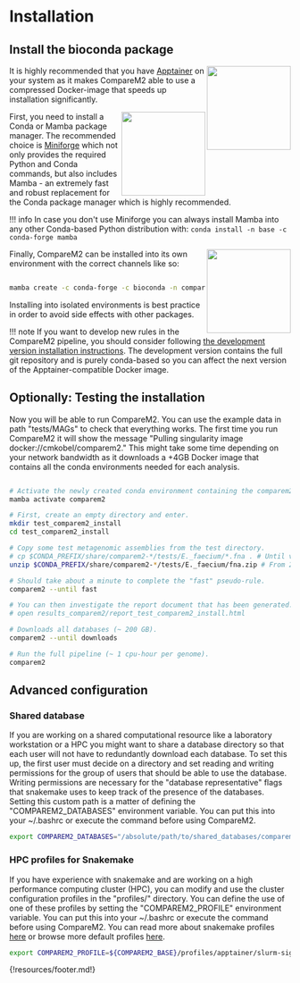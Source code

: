 
# Installation

## Install the bioconda package

<img width="150" align="right" src="https://github.com/cmkobel/comparem2/assets/5913696/5b06b511-75c4-48cb-8ab8-f29b212ef6df">

It is highly recommended that you have [Apptainer](https://Apptainer.org/docs/user/main/quick_start.html#installation-request) on your system as it makes CompareM2 able to use a compressed Docker-image that speeds up installation significantly.

<img width="150" align="right" src="https://github.com/cmkobel/comparem2/assets/5913696/c9d15678-b4a7-42be-b0de-b649479f6d74">

First, you need to install a Conda or Mamba package manager.
The recommended choice is [Miniforge](https://github.com/conda-forge/miniforge#install) which not only provides the required Python and Conda commands, 
but also includes Mamba - an extremely fast and robust replacement for the Conda package manager which is highly recommended.

!!! info
    In case you don't use Miniforge you can always install Mamba into any other Conda-based Python distribution with:
    ```
    conda install -n base -c conda-forge mamba
    ```


<img width="150" align="right" src="https://github.com/cmkobel/comparem2/assets/5913696/6bc39697-7e90-49a0-a44e-64820f2c1024">

Finally, CompareM2 can be installed into its own environment with the correct channels like so:

```bash

mamba create -c conda-forge -c bioconda -n comparem2 comparem2

```

Installing into isolated environments is best practice in order to avoid side effects with other packages.


!!! note
    If you want to develop new rules in the CompareM2 pipeline, you should consider following [the development version installation instructions](https://github.com/cmkobel/comparem2/blob/master/readme-development.md). The development version contains the full git repository and is purely conda-based so you can affect the next version of the Apptainer-compatible Docker image. 


## Optionally: Testing the installation

Now you will be able to run CompareM2. You can use the example data in path "tests/MAGs" to check that everything works. The first time you run CompareM2 it will show the message "Pulling singularity image docker://cmkobel/comparem2." This might take some time depending on your network bandwidth as it downloads a +4GB Docker image that contains all the conda environments needed for each analysis.

```bash

# Activate the newly created conda environment containing the comparem2 launcher.
mamba activate comparem2

# First, create an empty directory and enter.
mkdir test_comparem2_install
cd test_comparem2_install

# Copy some test metagenomic assemblies from the test directory.
# cp $CONDA_PREFIX/share/comparem2-*/tests/E._faecium/*.fna . # Until v2.7.1 you must copy the .fna files
unzip $CONDA_PREFIX/share/comparem2-*/tests/E._faecium/fna.zip # From 2.8.1

# Should take about a minute to complete the "fast" pseudo-rule.
comparem2 --until fast

# You can then investigate the report document that has been generated.
# open results_comparem2/report_test_comparem2_install.html

# Downloads all databases (~ 200 GB).
comparem2 --until downloads

# Run the full pipeline (~ 1 cpu-hour per genome).
comparem2
```



## Advanced configuration

### Shared database

If you are working on a shared computational resource like a laboratory workstation or a HPC you might want to share a database directory so that each user will not have to redundantly download each database. To set this up, the first user must decide on a directory and set reading and writing permissions for the group of users that should be able to use the database. Writing permissions are necessary for the "database representative" flags that snakemake uses to keep track of the presence of the databases. Setting this custom path is a matter of defining the "COMPAREM2_DATABASES" environment variable. You can put this into your ~/.bashrc or execute the command before using CompareM2.

```bash
export COMPAREM2_DATABASES="/absolute/path/to/shared_databases/comparem2_v2.5.8+"
```

### HPC profiles for Snakemake

 If you have experience with snakemake and are working on a high performance computing cluster (HPC), you can modify and use the cluster configuration profiles in the "profiles/" directory. You can define the use of one of these profiles by setting the "COMPAREM2_PROFILE" environment variable. You can put this into your ~/.bashrc or execute the command before using CompareM2. You can read more about snakemake profiles [here](https://snakemake.readthedocs.io/en/stable/executing/cli.html#profiles) or browse more default profiles [here](https://github.com/snakemake-profiles).

```bash
export COMPAREM2_PROFILE=${COMPAREM2_BASE}/profiles/apptainer/slurm-sigma2-saga
```






{!resources/footer.md!}
